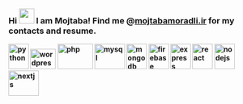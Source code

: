 ### Hi <img src="https://raw.githubusercontent.com/MartinHeinz/MartinHeinz/master/wave.gif" width="30px"> I am Mojtaba! Find me @[mojtabamoradli.ir](https://mojtabamoradli.ir/) for my contacts and resume.

<b align="left">
<img src="https://cdn.jsdelivr.net/gh/devicons/devicon/icons/python/python-original.svg" title="python" width="40" height="50"/>
<img src="https://cdn.jsdelivr.net/gh/devicons/devicon/icons/wordpress/wordpress-original.svg" title="wordpress" width="50" height="40"/>
<img src="https://cdn.jsdelivr.net/gh/devicons/devicon/icons/php/php-original.svg" title="php" width="70" height="50"/>
<img src="https://cdn.jsdelivr.net/gh/devicons/devicon/icons/mysql/mysql-plain-wordmark.svg" title="mysql" width="60" height="50" />
<img  src="https://cdn.jsdelivr.net/gh/devicons/devicon/icons/mongodb/mongodb-original.svg" title="mongodb" width="40" height="50"/>
<img src="https://cdn.jsdelivr.net/gh/devicons/devicon/icons/firebase/firebase-plain.svg" title="firebase" width="40" height="50"/>
<img src="https://cdn.jsdelivr.net/gh/devicons/devicon/icons/express/express-original.svg" title="express" width="40" height="50"/>
<img src="https://cdn.jsdelivr.net/gh/devicons/devicon/icons/react/react-original.svg" title="react" width="40" height="50"/>
<img src="https://cdn.jsdelivr.net/gh/devicons/devicon/icons/nodejs/nodejs-original.svg" title="nodejs" width="40" height="50"/>
<img src="https://cdn.jsdelivr.net/gh/devicons/devicon/icons/nextjs/nextjs-original-wordmark.svg" title="nextjs" width="60" height="50"/>
</b>
          
